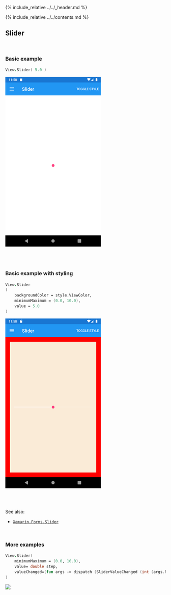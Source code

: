 {% include_relative ../../_header.md %}

{% include_relative ../../contents.md %}

Slider
--------

<br /> 

### Basic example


```fsharp 
View.Slider( 5.0 )
```

<img src="../../images/views/Slider-adr-basic.png" width="300">

<br /> <br /> 

### Basic example with styling

```fsharp 
View.Slider
(
    backgroundColor = style.ViewColor,
    minimumMaximum = (0.0, 10.0),
    value = 5.0
)
```


<img src="../../images/views/Slider-adr-styled.png" width="300">

<br /> <br /> 

See also:

* [`Xamarin.Forms.Slider`](https://docs.microsoft.com/en-us/dotnet/api/Xamarin.Forms.Slider)

<br /> 

### More examples

```fsharp
View.Slider(
    minimumMaximum = (0.0, 10.0),
    value= double step,
    valueChanged=(fun args -> dispatch (SliderValueChanged (int (args.NewValue + 0.5))))
)
```

<img src="https://user-images.githubusercontent.com/52166903/60177363-9d737900-9810-11e9-8842-aeb904e7d739.png" width="400">